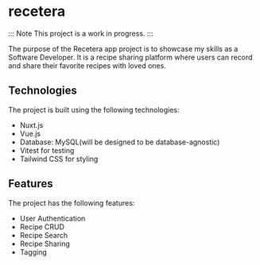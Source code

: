 # recetera

::: Note
This project is a work in progress.
:::

The purpose of the Recetera app project is to showcase my skills as a Software Developer. It is a recipe sharing platform where users can record and share their favorite recipes with loved ones.

## Technologies

The project is built using the following technologies:

- Nuxt.js
- Vue.js
- Database: MySQL(will be designed to be database-agnostic)
- Vitest for testing
- Tailwind CSS for styling

## Features

The project has the following features:

- User Authentication
- Recipe CRUD
- Recipe Search
- Recipe Sharing
- Tagging
